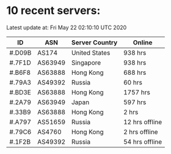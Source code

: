 # 10 recent servers:

Latest update at: Fri May 22 02:10:10 UTC 2020

| ID | ASN | Server Country | Online |
| -- | --- | -------------- | ------ |
| #.D09B | AS174 | United States | 938 hrs |
| #.7F1D | AS63949 | Singapore | 938 hrs |
| #.B6F8 | AS63888 | Hong Kong | 688 hrs |
| #.79A3 | AS49392 | Russia | 60 hrs |
| #.BD3E | AS63888 | Hong Kong | 1757 hrs |
| #.2A79 | AS63949 | Japan | 597 hrs |
| #.33B9 | AS63888 | Hong Kong | 2 hrs |
| #.A797 | AS51659 | Russia | 12 hrs offline |
| #.79C6 | AS4760 | Hong Kong | 2 hrs offline |
| #.1F2B | AS49392 | Russia | 54 hrs offline |

